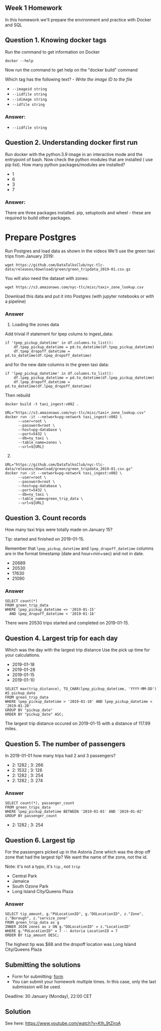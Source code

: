 ## Week 1 Homework

In this homework we'll prepare the environment 
and practice with Docker and SQL


## Question 1. Knowing docker tags

Run the command to get information on Docker 

```docker --help```

Now run the command to get help on the "docker build" command

Which tag has the following text? - *Write the image ID to the file* 

- `--imageid string`
- `--iidfile string`
- `--idimage string`
- `--idfile string`

### Answer: 

- `--iidfile string`

## Question 2. Understanding docker first run 

Run docker with the python:3.9 image in an interactive mode and the entrypoint of bash.
Now check the python modules that are installed ( use pip list). 
How many python packages/modules are installed?

- 1
- 6
- 3
- 7

### Answer: 

There are three packages installed. pip, setuptools and wheel - these are required to build other packages.

# Prepare Postgres

Run Postgres and load data as shown in the videos
We'll use the green taxi trips from January 2019:

```wget https://github.com/DataTalksClub/nyc-tlc-data/releases/download/green/green_tripdata_2019-01.csv.gz```

You will also need the dataset with zones:

```wget https://s3.amazonaws.com/nyc-tlc/misc/taxi+_zone_lookup.csv```

Download this data and put it into Postgres (with jupyter notebooks or with a pipeline)


### Answer

1. Loading the zones data

Add trivial if statement for tpep colums to ingest_data:

```{python}
if 'tpep_pickup_datetime' in df.columns.to_list():
    df.tpep_pickup_datetime = pd.to_datetime(df.tpep_pickup_datetime)
    df.tpep_dropoff_datetime = pd.to_datetime(df.tpep_dropoff_datetime)
```
and for the new date columns in the green taxi data:

```{python}
if 'lpep_pickup_datetime' in df.columns.to_list():
    df.lpep_pickup_datetime = pd.to_datetime(df.lpep_pickup_datetime)
    df.lpep_dropoff_datetime = pd.to_datetime(df.lpep_dropoff_datetime)
```

Then rebuild 

```{bash}
docker build -t taxi_ingest:v002 .
```

```{bash}
URL="https://s3.amazonaws.com/nyc-tlc/misc/taxi+_zone_lookup.csv"
docker run -it --network=pg-network taxi_ingest:v002 \
      --user=root \
      --password=root \
      --host=pg-database \
      --port=5432 \
      --db=ny_taxi \
      --table_name=zones \
      --url=${URL}
```

2. 
```{bash}
URL="https://github.com/DataTalksClub/nyc-tlc-data/releases/download/green/green_tripdata_2019-01.csv.gz"
docker run -it --network=pg-network taxi_ingest:v002 \
      --user=root \
      --password=root \
      --host=pg-database \
      --port=5432 \
      --db=ny_taxi \
      --table_name=green_trip_data \
      --url=${URL}
```


## Question 3. Count records 

How many taxi trips were totally made on January 15?

Tip: started and finished on 2019-01-15. 

Remember that `lpep_pickup_datetime` and `lpep_dropoff_datetime` columns are in the format timestamp (date and hour+min+sec) and not in date.

- 20689
- 20530
- 17630
- 21090

### Answer

```{sql}
SELECT count(*) 
FROM green_trip_data 
WHERE lpep_pickup_datetime => '2019-01-15' 
  AND lpep_dropoff_datetime < '2019-01-16'
```

There were 20530 trips started and completed on 2019-01-15.

## Question 4. Largest trip for each day

Which was the day with the largest trip distance
Use the pick up time for your calculations.

- 2019-01-18
- 2019-01-28
- 2019-01-15
- 2019-01-10

```{sql}
SELECT max(trip_distance), TO_CHAR(lpep_pickup_datetime, 'YYYY-MM-DD') AS pickup_date 
FROM green_trip_data
WHERE lpep_pickup_datetime > '2019-01-10' AND lpep_pickup_datetime < '2019-01-28'
GROUP BY "pickup_date"
ORDER BY "pickup_date" ASC;
```

The largest trip distance occured on 2019-01-15 with a distance of 117.99 miles.


## Question 5. The number of passengers

In 2019-01-01 how many trips had 2 and 3 passengers?
 
- 2: 1282 ; 3: 266
- 2: 1532 ; 3: 126
- 2: 1282 ; 3: 254
- 2: 1282 ; 3: 274

### Answer

```{sql}
SELECT count(*), passenger_count
FROM green_trips_data
WHERE lpep_pickup_datetime BETWEEN '2019-01-01' AND '2019-01-02'
GROUP BY passenger_count
```

- 2: 1282 ; 3: 254

## Question 6. Largest tip

For the passengers picked up in the Astoria Zone which was the drop off zone that had the largest tip?
We want the name of the zone, not the id.

Note: it's not a typo, it's `tip` , not `trip`

- Central Park
- Jamaica
- South Ozone Park
- Long Island City/Queens Plaza

### Answer 

```{sql}
SELECT tip_amount, g."PULocationID", g."DOLocationID", z."Zone", z."Borough", z."service_zone"
FROM green_trip_data as g
INNER JOIN zones as z ON g."DOLocationID" = z."LocationID"
WHERE g."PULocationID" = 7 -- Astoria LocationID = 7
ORDER BY tip_amount DESC;
```

The highest tip was $88 and the dropoff location was Long Island City/Queens Plaza

## Submitting the solutions

* Form for submitting: [form](https://forms.gle/EjphSkR1b3nsdojv7)
* You can submit your homework multiple times. In this case, only the last submission will be used. 

Deadline: 30 January (Monday), 22:00 CET


## Solution

See here: https://www.youtube.com/watch?v=KIh_9tZiroA
